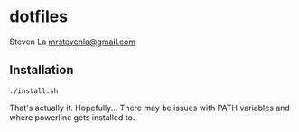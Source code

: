 # dotfiles

Steven La <mrstevenla@gmail.com>

## Installation

    ./install.sh

That's actually it. Hopefully... There may be issues with PATH variables and where powerline gets installed to.
